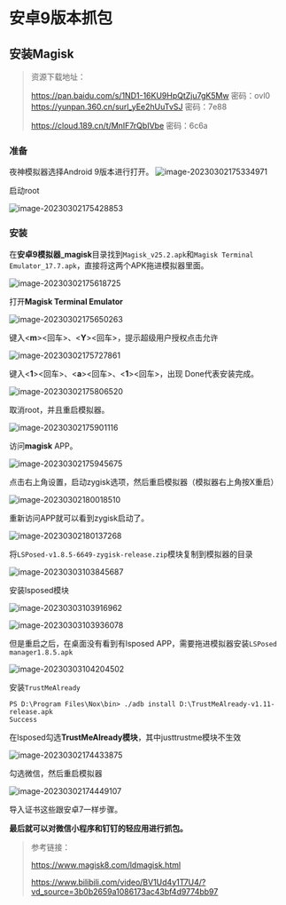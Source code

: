 # 安卓9版本抓包

## 安装Magisk

> 资源下载地址：
>
> https://pan.baidu.com/s/1ND1-16KU9HpQtZju7gK5Mw  密码：ovl0
> https://yunpan.360.cn/surl_yEe2hUuTvSJ 密码：7e88
>
> https://cloud.189.cn/t/MnIF7rQbIVbe 密码：6c6a

### 准备

夜神模拟器选择Android 9版本进行打开。
![image-20230302175334971](../../.gitbook/assets/image-20230302175334971.png)

启动root

![image-20230302175428853](../../.gitbook/assets/image-20230302175428853.png)



### 安装

在**安卓9模拟器_magisk**目录找到`Magisk_v25.2.apk`和`Magisk Terminal Emulator_17.7.apk`，直接将这两个APK拖进模拟器里面。

![image-20230302175618725](../../.gitbook/assets/image-20230302175618725.png)

打开**Magisk Terminal Emulator**

![image-20230302175650263](../../.gitbook/assets/image-20230302175650263.png)

键入<**m**><回车>、<**Y**><回车>，提示超级用户授权点击允许

![image-20230302175727861](../../.gitbook/assets/image-20230302175727861.png)

键入<**1**><回车>、<**a**><回车>、<**1**><回车>，出现 Done代表安装完成。

![image-20230302175806520](../../.gitbook/assets/image-20230302175806520.png)



取消root，并且重启模拟器。

![image-20230302175901116](../../.gitbook/assets/image-20230302175901116.png)

访问**magisk** APP。

![image-20230302175945675](../../.gitbook/assets/image-20230302175945675.png)

点击右上角设置，启动zygisk选项，然后重启模拟器（模拟器右上角按X重启）

![image-20230302180018510](../../.gitbook/assets/image-20230302180018510.png)

重新访问APP就可以看到zygisk启动了。

![image-20230302180137268](../../.gitbook/assets/image-20230302180137268.png)

将`LSPosed-v1.8.5-6649-zygisk-release.zip`模块复制到模拟器的目录

![image-20230303103845687](../../.gitbook/assets/image-20230303103845687.png)

安装lsposed模块

![image-20230303103916962](../../.gitbook/assets/image-20230303103916962.png)

![image-20230303103936078](../../.gitbook/assets/image-20230303103936078.png)

但是重启之后，在桌面没有看到有lsposed APP，需要拖进模拟器安装`LSPosed manager1.8.5.apk`

![image-20230303104204502](../../.gitbook/assets/image-20230303104204502.png)

安装`TrustMeAlready`

```
PS D:\Program Files\Nox\bin> ./adb install D:\TrustMeAlready-v1.11-release.apk
Success
```

在lsposed勾选**TrustMeAlready模块**，其中justtrustme模块不生效

![image-20230302174433875](../../.gitbook/assets/image-20230302174433875.png)

勾选微信，然后重启模拟器

![image-20230302174449107](../../.gitbook/assets/image-20230302174449107.png)

导入证书这些跟安卓7一样步骤。

**最后就可以对微信小程序和钉钉的轻应用进行抓包。**



> 参考链接：
>
> https://www.magisk8.com/ldmagisk.html
>
> https://www.bilibili.com/video/BV1Ud4y1T7U4/?vd_source=3b0b2659a1086173ac43bf4d9774bb97